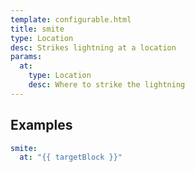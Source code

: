 ```yaml
---
template: configurable.html
title: smite
type: Location
desc: Strikes lightning at a location
params:
  at:
    type: Location
    desc: Where to strike the lightning
---
```


## Examples

```yaml
smite:
  at: "{{ targetBlock }}"
```
